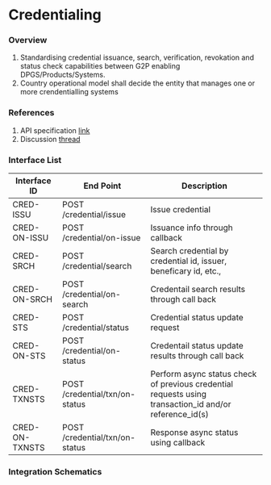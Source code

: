 # Credentialing

### Overview

1. Standardising credential issuance, search, verification, revokation and status check capabilities between G2P enabling DPGS/Products/Systems.
2. Country operational model shall decide the entity that manages one or more crendentialling systems

### References

1. API specification [link](https://g2p-connect.github.io/specs/dist/g2p-credential.html)
2. Discussion [thread](https://github.com/G2P-Connect/.github/discussions)

### Interface List

| Interface ID   | End Point                      | Description                                                                                              |
| -------------- | ------------------------------ | -------------------------------------------------------------------------------------------------------- |
| CRED-ISSU      | POST /credential/issue         | Issue credential                                                                                         |
| CRED-ON-ISSU   | POST /credential/on-issue      | Issuance info through callback                                                                           |
| CRED-SRCH      | POST /credential/search        | Search credential by credential id, issuer, beneficary id, etc.,                                         |
| CRED-ON-SRCH   | POST /credential/on-search     | Credentail search results through call back                                                              |
| CRED-STS       | POST /credential/status        | Credential status update request                                                                         |
| CRED-ON-STS    | POST /credential/on-status     | Credentail status update results through call back                                                       |
| CRED-TXNSTS    | POST /credential/txn/on-status | Perform async status check of previous credential requests using transaction\_id and/or reference\_id(s) |
| CRED-ON-TXNSTS | POST /credential/txn/on-status | Response async status using callback                                                                     |

### Integration Schematics
